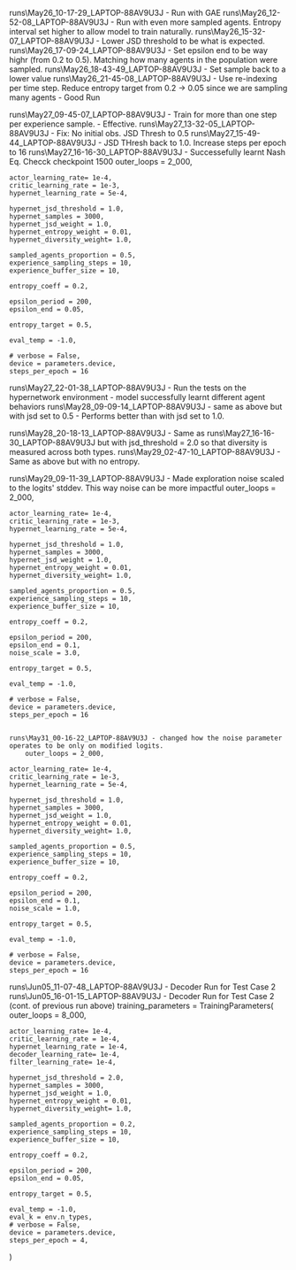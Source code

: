 runs\May26_10-17-29_LAPTOP-88AV9U3J - Run with GAE
runs\May26_12-52-08_LAPTOP-88AV9U3J - Run with even more sampled agents. Entropy interval set higher to allow model to train naturally.
runs\May26_15-32-07_LAPTOP-88AV9U3J - Lower JSD threshold to be what is expected.
runs\May26_17-09-24_LAPTOP-88AV9U3J - Set epsilon end to be way highr (from 0.2 to 0.5). Matching how many agents in the population were sampled.
runs\May26_18-43-49_LAPTOP-88AV9U3J - Set sample back to a lower value
runs\May26_21-45-08_LAPTOP-88AV9U3J - Use re-indexing per time step. Reduce entropy target from 0.2 -> 0.05 since we are sampling many agents  - Good Run

runs\May27_09-45-07_LAPTOP-88AV9U3J - Train for more than one step  per experience sample.          - Effective. 
runs\May27_13-32-05_LAPTOP-88AV9U3J - Fix: No initial obs. JSD Thresh to 0.5
runs\May27_15-49-44_LAPTOP-88AV9U3J - JSD THresh back to 1.0. Increase steps per epoch to 16
runs\May27_16-16-30_LAPTOP-88AV9U3J -                                                                   Successefully learnt Nash Eq. Checck checkpoint 1500
    outer_loops = 2_000,
    
    actor_learning_rate= 1e-4,
    critic_learning_rate = 1e-3,
    hypernet_learning_rate = 5e-4,

    hypernet_jsd_threshold = 1.0,
    hypernet_samples = 3000,
    hypernet_jsd_weight = 1.0,
    hypernet_entropy_weight = 0.01, 
    hypernet_diversity_weight= 1.0,

    sampled_agents_proportion = 0.5,
    experience_sampling_steps = 10,
    experience_buffer_size = 10,

    entropy_coeff = 0.2,

    epsilon_period = 200,
    epsilon_end = 0.05,

    entropy_target = 0.5,

    eval_temp = -1.0,
    
    # verbose = False,
    device = parameters.device,
    steps_per_epoch = 16


runs\May27_22-01-38_LAPTOP-88AV9U3J - Run the tests on the hypernetwork environment - model successfully learnt different agent behaviors
runs\May28_09-09-14_LAPTOP-88AV9U3J - same as above but with jsd set to 0.5    - Performs better than with jsd set to 1.0. 


runs\May28_20-18-13_LAPTOP-88AV9U3J - Same as runs\May27_16-16-30_LAPTOP-88AV9U3J  but with jsd_threshold = 2.0 so that diversity is measured across both types. 
runs\May29_02-47-10_LAPTOP-88AV9U3J - Same as above but with no entropy.

runs\May29_09-11-39_LAPTOP-88AV9U3J - Made exploration noise scaled to the logits' stddev. This way noise can be more impactful
    outer_loops = 2_000,
    
    actor_learning_rate= 1e-4,
    critic_learning_rate = 1e-3,
    hypernet_learning_rate = 5e-4,

    hypernet_jsd_threshold = 1.0,
    hypernet_samples = 3000,
    hypernet_jsd_weight = 1.0,
    hypernet_entropy_weight = 0.01, 
    hypernet_diversity_weight= 1.0,

    sampled_agents_proportion = 0.5,
    experience_sampling_steps = 10,
    experience_buffer_size = 10,

    entropy_coeff = 0.2,

    epsilon_period = 200,
    epsilon_end = 0.1,
    noise_scale = 3.0,

    entropy_target = 0.5,

    eval_temp = -1.0,
    
    # verbose = False,
    device = parameters.device,
    steps_per_epoch = 16


    runs\May31_00-16-22_LAPTOP-88AV9U3J - changed how the noise parameter operates to be only on modified logits. 
        outer_loops = 2_000,
    
    actor_learning_rate= 1e-4,
    critic_learning_rate = 1e-3,
    hypernet_learning_rate = 5e-4,

    hypernet_jsd_threshold = 1.0,
    hypernet_samples = 3000,
    hypernet_jsd_weight = 1.0,
    hypernet_entropy_weight = 0.01, 
    hypernet_diversity_weight= 1.0,

    sampled_agents_proportion = 0.5,
    experience_sampling_steps = 10,
    experience_buffer_size = 10,

    entropy_coeff = 0.2,

    epsilon_period = 200,
    epsilon_end = 0.1,
    noise_scale = 1.0,

    entropy_target = 0.5,

    eval_temp = -1.0,
    
    # verbose = False,
    device = parameters.device,
    steps_per_epoch = 16



runs\Jun05_11-07-48_LAPTOP-88AV9U3J - Decoder Run for Test Case 2
runs\Jun05_16-01-15_LAPTOP-88AV9U3J - Decoder Run for Test Case 2 (cont. of previous run above)
training_parameters = TrainingParameters(
    outer_loops = 8_000,
    
    actor_learning_rate= 1e-4,
    critic_learning_rate = 1e-4,
    hypernet_learning_rate = 1e-4,
    decoder_learning_rate= 1e-4,
    filter_learning_rate= 1e-4,

    hypernet_jsd_threshold = 2.0,
    hypernet_samples = 3000,
    hypernet_jsd_weight = 1.0,
    hypernet_entropy_weight = 0.01, 
    hypernet_diversity_weight= 1.0,

    sampled_agents_proportion = 0.2,
    experience_sampling_steps = 10,
    experience_buffer_size = 10,

    entropy_coeff = 0.2,

    epsilon_period = 200,
    epsilon_end = 0.05,

    entropy_target = 0.5,

    eval_temp = -1.0,
    eval_k = env.n_types,
    # verbose = False,
    device = parameters.device,
    steps_per_epoch = 4,

)